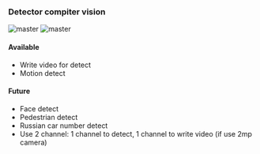 ### Detector compiter vision

![master](https://travis-ci.org/alexei-developer/detector.svg?branch=master)
![master](https://travis-ci.org/alexei-developer/detector.svg?branch=develop)


#### Available
* Write video for detect
* Motion detect

#### Future
* Face detect
* Pedestrian detect
* Russian car number detect
* Use 2 channel: 1 channel to detect, 1 channel to write video (if use 2mp camera)
